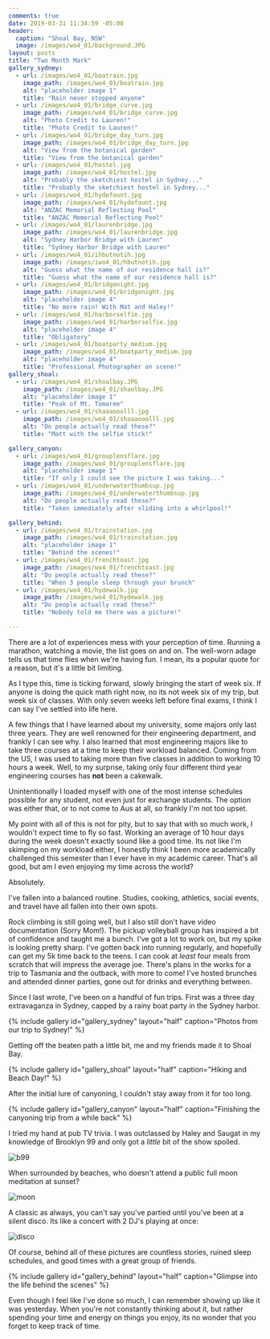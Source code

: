 ```yaml
---
comments: true
date: 2019-03-31 11:34:59 -05:00
header: 
  caption: "Shoal Bay, NSW"
  image: /images/wo4_01/background.JPG
layout: posts
title: "Two Month Mark"
gallery_sydney:
  - url: /images/wo4_01/boatrain.jpg
    image_path: /images/wo4_01/boatrain.jpg
    alt: "placeholder image 1"
    title: "Rain never stopped anyone"
  - url: /images/wo4_01/bridge_curve.jpg
    image_path: /images/wo4_01/bridge_curve.jpg
    alt: "Photo Credit to Lauren!"
    title: "Photo Credit to Lauren!"
  - url: /images/wo4_01/bridge_day_turn.jpg
    image_path: /images/wo4_01/bridge_day_turn.jpg
    alt: "View from the botanical garden"
    title: "View from the botanical garden"
  - url: /images/wo4_01/hostel.jpg
    image_path: /images/wo4_01/hostel.jpg
    alt: "Probably the sketchiest hostel in Sydney..."
    title: "Probably the sketchiest hostel in Sydney..."
  - url: /images/wo4_01/hydefount.jpg
    image_path: /images/wo4_01/hydefount.jpg
    alt: "ANZAC Memorial Reflecting Pool"
    title: "ANZAC Memorial Reflecting Pool"
  - url: /images/wo4_01/laurenbridge.jpg
    image_path: /images/wo4_01/laurenbridge.jpg
    alt: "Sydney Harbor Bridge with Lauren"
    title: "Sydney Harbor Bridge with Lauren"
  - url: /images/wo4_01/ihbutnotih.jpg
    image_path: /images/iwo4_01/hbutnotih.jpg
    alt: "Guess what the name of our residence hall is?"
    title: "Guess what the name of our residence hall is?"
  - url: /images/wo4_01/bridgenight.jpg
    image_path: /images/wo4_01/bridgenight.jpg
    alt: "placeholder image 4"
    title: "No more rain! With Mat and Haley!"
  - url: /images/wo4_01/harborselfie.jpg
    image_path: /images/wo4_01/harborselfie.jpg
    alt: "placeholder image 4"
    title: "Obligatory"
  - url: /images/wo4_01/boatparty_medium.jpg
    image_path: /images/wo4_01/boatparty_medium.jpg
    alt: "placeholder image 4"
    title: "Professional Photographer on scene!"
gallery_shoal:
  - url: /images/wo4_01/shoalbay.JPG
    image_path: /images/wo4_01/shaolbay.JPG
    alt: "placeholder image 1"
    title: "Peak of Mt. Tomaree"
  - url: /images/wo4_01/shaaaooolll.jpg
    image_path: /images/wo4_01/shaaaooolll.jpg
    alt: "Do people actually read these?"
    title: "Matt with the selfie stick!"

gallery_canyon:
  - url: /images/wo4_01/grouplensflare.jpg
    image_path: /images/wo4_01/grouplensflare.jpg
    alt: "placeholder image 1"
    title: "If only I could see the picture I was taking..."
  - url: /images/wo4_01/underwaterthumbsup.jpg
    image_path: /images/wo4_01/underwaterthumbsup.jpg
    alt: "Do people actually read these?"
    title: "Taken immediately after sliding into a whirlpool!"

gallery_behind:
  - url: /images/wo4_01/trainstation.jpg
    image_path: /images/wo4_01/trainstation.jpg
    alt: "placeholder image 1"
    title: "Behind the scenes!"
  - url: /images/wo4_01/frenchtoast.jpg
    image_path: /images/wo4_01/frenchtoast.jpg
    alt: "Do people actually read these?"
    title: "When 3 people sleep through your brunch"
  - url: /images/wo4_01/hydewalk.jpg
    image_path: /images/wo4_01/hydewalk.jpg
    alt: "Do people actually read these?"
    title: "Nobody told me there was a picture!"

---
```


There are a lot of experiences mess with your perception of time. Running a marathon, watching a movie, the list goes on and on. The well-worn adage tells us that time flies when we're having fun. I mean, its a popular quote for a reason, but it's a little bit limiting. 

As I type this, time is ticking forward, slowly bringing the start of week six. If anyone is doing the quick math right now, no its not week six of my trip, but week six of classes. With only seven weeks left before final exams, I think I can say I've settled into life here. 

A few things that I have learned about my university, some majors only last three years. They are well renowned for their engineering department, and frankly I can see why. I also learned that most engineering majors like to take three courses at a time to keep their workload balanced. Coming from the US, I was used to taking more than five classes in addition to working 10 hours a week. Well, to my surprise, taking only four different third year engineering courses has __not__ been a cakewalk.

Unintentionally I loaded myself with one of the most intense schedules possible for any student, not even just for exchange students. The option was either that, or to not come to Aus at all, so frankly I'm not too upset.

My point with all of this is not for pity, but to say that with so much work, I wouldn't expect time to fly so fast. Working an average of 10 hour days during the week doesn't exactly sound like a good time.  Its not like I'm skimping on my workload either, I honestly think I been more academically challenged this semester than I ever have in my academic career. That's all good, but am I even enjoying my time across the world?

Absolutely.

I've fallen into a balanced routine. Studies, cooking, athletics, social events, and travel have all fallen into their own spots. 

Rock climbing is still going well, but I also still don't have video documentation (Sorry Mom!). The pickup volleyball group has inspired a bit of confidence and taught me a bunch. I've got a lot to work on, but my spike is looking pretty sharp. I've gotten back into running regularly, and hopefully can get my 5k time back to the teens. I can cook at _least_ four meals from scratch that will impress the average joe. There's plans in the works for a trip to Tasmania and the outback, with more to come! I've hosted brunches and attended dinner parties, gone out for drinks and everything between.

Since I last wrote, I've been on a handful of fun trips. First was a three day extravaganza in Sydney, capped by a rainy boat party in the Sydney harbor.

{% include gallery id="gallery_sydney" layout="half" caption="Photos from our trip to Sydney!" %}

Getting off the beaten path a little bit, me and my friends made it to Shoal Bay.

{% include gallery id="gallery_shoal" layout="half" caption="Hiking and Beach Day!" %}

After the initial lure of canyoning, I couldn't stay away from it for too long.

{% include gallery id="gallery_canyon" layout="half" caption="Finishing the canyoning trip from a while back" %}

I tried my hand at pub TV trivia. I was outclassed by Haley and Saugat in my knowledge of Brooklyn 99 and only got a _little_ bit of the show spoiled.

![b99](/images/wo4_01/b99.jpg)

When surrounded by beaches, who doesn't attend a public full moon meditation at sunset?

![moon](/images/wo4_01/moonmeditation.jpg)

A classic as always, you can't say you've partied until you've been at a silent disco. Its like a concert with 2 DJ's playing at once:

![disco](/images/wo4_01/silentdisco.jpg)

Of course, behind all of these pictures are countless stories, ruined sleep schedules, and good times with a great group of friends. 

{% include gallery id="gallery_behind" layout="half" caption="Glimpse into the life behind the scenes" %}

Even though I feel like I've done so much, I can remember showing up like it was yesterday. When you're not constantly thinking about it, but rather spending your time and energy on things you enjoy, its no wonder that you forget to keep track of time. 